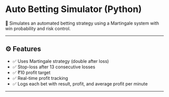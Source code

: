 # Auto Betting Simulator (Python)

🎰 Simulates an automated betting strategy using a Martingale system with win probability and risk control.

---

## ⚙️ Features

- ✅ Uses Martingale strategy (double after loss)
- ✅ Stop-loss after 13 consecutive losses
- ✅ ₹10 profit target
- ✅ Real-time profit tracking
- ✅ Logs each bet with result, profit, and average profit per minute

---
